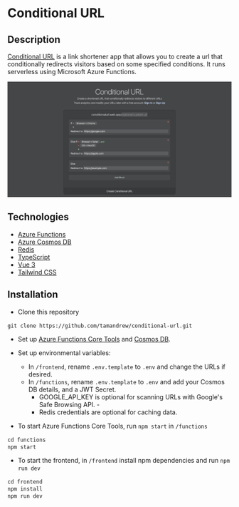 # Conditional URL

## Description
[Conditional URL](https://conditionalurl.web.app) is a link shortener app that allows you to create a url that conditionally redirects visitors based on some specified conditions. It runs serverless using Microsoft Azure Functions.

![Conditional URL](demo.png)

## Technologies
- [Azure Functions](https://azure.microsoft.com/en-us/products/functions/)
- [Azure Cosmos DB](https://azure.microsoft.com/en-us/services/cosmos-db/)
- [Redis](https://redis.com/redis-enterprise-cloud/overview/)
- [TypeScript](https://www.typescriptlang.org/download)
- [Vue 3](https://v3.vuejs.org/guide/introduction.html)
- [Tailwind CSS](https://tailwindcss.com/docs/guides/create-react-app)

## Installation
- Clone this repository 
```
git clone https://github.com/tamandrew/conditional-url.git
```
- Set up [Azure Functions Core Tools](https://docs.microsoft.com/en-us/azure/azure-functions/functions-run-local?tabs=windows%2Ccsharp%2Cbash) and [Cosmos DB](https://learn.microsoft.com/en-us/azure/cosmos-db/nosql/quickstart-portal).
- Set up environmental variables:
    - In `/frontend`, rename `.env.template` to `.env` and change the URLs if desired.
    - In `/functions`, rename `.env.template` to `.env` and add your Cosmos DB details, and a JWT Secret. 
        - GOOGLE_API_KEY is optional for scanning URLs with Google's Safe Browsing API. -
        - Redis credentials are optional for caching data. 


- To start Azure Functions Core Tools, run `npm start` in `/functions`
```
cd functions
npm start
```
- To start the frontend, in `/frontend` install npm dependencies and run `npm run dev`
```
cd frontend
npm install
npm run dev
```
